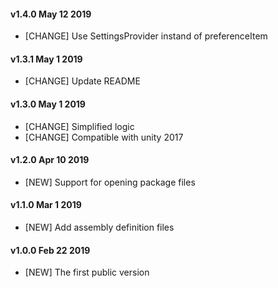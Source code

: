 #### v1.4.0    May 12 2019
- [CHANGE]  Use SettingsProvider instand of preferenceItem

#### v1.3.1    May 1 2019
- [CHANGE]  Update README

#### v1.3.0    May 1 2019
- [CHANGE]  Simplified logic
- [CHANGE]  Compatible with unity 2017

#### v1.2.0    Apr 10 2019
- [NEW]     Support for opening package files

#### v1.1.0    Mar 1 2019
- [NEW]     Add assembly definition files

#### v1.0.0    Feb 22 2019
- [NEW]     The first public version
